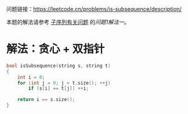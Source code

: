 
问题链接：https://leetcode.cn/problems/is-subsequence/description/

本题的解法请参考 [子序列有关问题](https://github.com/SakuraMayAi/Tricks-of-Programming/blob/main/Algorithms%20And%20Data%20Structure/%E5%AD%90%E5%BA%8F%E5%88%97%E6%9C%89%E5%85%B3%E9%97%AE%E9%A2%98/0.%20%E7%9B%AE%E5%BD%95.md) 的*问题1解法一*。

# 解法：贪心 + 双指针

```cpp
bool isSubsequence(string s, string t)
{
    int i = 0;
    for (int j = 0; j < t.size(); ++j)
        if (s[i] == t[j]) ++i;

    return i == s.size();
}
```
